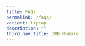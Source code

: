 ```yaml
---
title: FAQs
permalink: /faqs/
variant: tiptap
description: ""
third_nav_title: IRB Module
---
```

<p></p>
